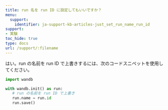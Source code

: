 ```yaml
---
title: run 名を run ID に設定してもいいですか？
menu:
  support:
    identifier: ja-support-kb-articles-just_set_run_name_run_id
support:
- 実験
toc_hide: true
type: docs
url: /support/:filename
---
```


はい。run の名前を run ID で上書きするには、次のコードスニペットを使用してください。

```python
import wandb

with wandb.init() as run:
   # run の名前を run ID で上書き
   run.name = run.id
   run.save()
```